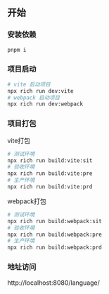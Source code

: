 ## 开始

### 安装依赖
```sh
pnpm i
```

### 项目启动
```sh
# vite 启动项目
npx rich run dev:vite
# webpack 启动项目
npx rich run dev:webpack
```

### 项目打包
vite打包
```sh
# 测试环境
npx rich run build:vite:sit
# 验收环境
npx rich run build:vite:pre
# 生产环境
npx rich run build:vite:prd
```

webpack打包
```sh
# 测试环境
npx rich run build:webpack:sit
# 验收环境
npx rich run build:webpack:pre
# 生产环境
npx rich run build:webpack:prd
```

### 地址访问
http://localhost:8080/language/